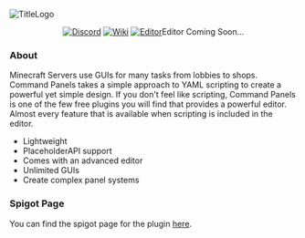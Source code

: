 ![TitleLogo](https://i.imgur.com/YQMXkoi.png)

<p align="center">
  <a href="https://discord.gg/eUWBWh7"><img src="https://i.imgur.com/50KoZcJ.png" alt="Discord"></a> 
  <a href="https://rockyhawk99.gitbook.io/rockyhawk-wiki/"><img src="https://i.imgur.com/kR6n5uw.png" alt="Wiki"></a> 
  <a href="https://commandpanels.net"><img src="https://i.imgur.com/hg68XFc.png" alt="Editor"></a>Editor Coming Soon...
</p>

### About
Minecraft Servers use GUIs for many tasks from lobbies to shops. Command Panels takes a simple approach to YAML scripting to create a powerful yet simple design.
If you don't feel like scripting, Command Panels is one of the few free plugins you will find that provides a powerful editor. Almost every feature that is available when scripting is included in the editor.

  - Lightweight
  - PlaceholderAPI support
  - Comes with an advanced editor
  - Unlimited GUIs
  - Create complex panel systems

### Spigot Page
You can find the spigot page for the plugin [here](https://www.spigotmc.org/resources/67788/).
